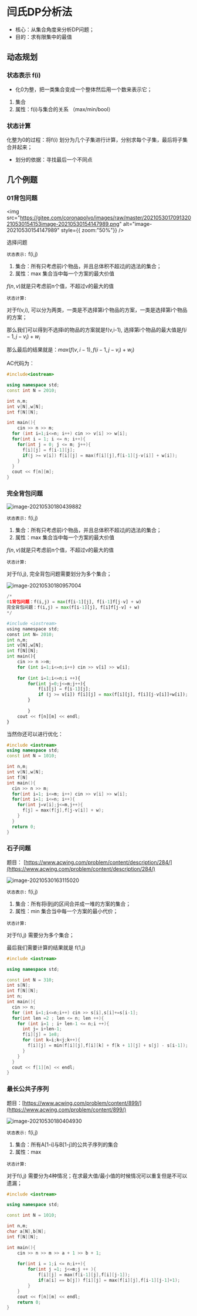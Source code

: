 # 闫氏DP分析法

- 核心：从集合角度来分析DP问题；
- 目的：求有限集中的最值

## 动态规划

### 状态表示 f(i)

- 化0为整，把一类集合变成一个整体然后用一个数来表示它；

1. 集合
2. 属性：f(i)与集合的关系 （max/min/bool）

### 状态计算

化整为0的过程：将f(i) 划分为几个子集进行计算，分别求每个子集，最后将子集合并起来；

- 划分的依据：寻找最后一个不同点

## 几个例题

### 01背包问题

<img src="https://gitee.com/coronapolvo/images/raw/master/2021053017091320210530154153image-20210530154147989.png" alt="image-20210530154147989" style={{ zoom:"50%"}} />

选择问题

`状态表示:` f(i,j)

1. 集合：所有只考虑前i个物品，并且总体积不超过j的选法的集合；
2. 属性：max 集合当中每一个方案的最大价值

$f(n,v)$就是只考虑前n个值，不超过v的最大的值

`状态计算:`

对于f(v,i), 可以分为两类，一类是不选择第i个物品的方案，一类是选择第i个物品的方案； 

那么我们可以得到不选择i的物品的方案就是f(v,i-1), 选择第i个物品的最大值是$f(i-1,j-v_i)+w_i$

那么最后的结果就是：$max(f(v,i-1),f(i-1,j-v_i)+w_i)$

AC代码为：

```c++
#include<iostream>

using namespace std;
const int N = 2010;

int n,m;
int v[N],w[N];
int f[N][N];

int main(){
	cin >> n >> m;
  for (int i=1;i<=n; i++) cin >> v[i] >> w[i];
  for(int i = 1; i <= n; i++){
    for(int j = 0; j <= m; j++){
      f[i][j] = f[i-1][j];
      if(j >= v[i]) f[i][j] = max(f[i][j],f[i-1][j-v[i]] + w[i]);
    }
  }
  cout << f[n][m];
}
```

### 完全背包问题

![image-20210530180439882](https://gitee.com/coronapolvo/images/raw/master/20210530180441image-20210530180439882.png)

`状态表示:` f(i,j)

1. 集合：所有只考虑前i个物品，并且总体积不超过j的选法的集合；
2. 属性：max 集合当中每一个方案的最大价值

$f(n,v)$就是只考虑前n个值，不超过v的最大的值

`状态计算:`

对于f(i,j), 完全背包问题需要划分为多个集合；

![image-20210530180957004](https://gitee.com/coronapolvo/images/raw/master/20210530181001image-20210530180957004.png)

```python
/*
01背包问题：f(i,j) = max(f[i-1][j], f[i-1]f[j-v] + w)
完全背包问题：f(i,j) = max(f[i-1][j], f[i]f[j-v] + w)
*/

#include <iostream>
using namespace std;
const int N= 2010;
int n,m;
int v[N],w[N];
int f[N][N];
int main(){
    cin >> n >>m;
    for (int i=1;i<=n;i++) cin >> v[i] >> w[i];
    
    for (int i=1;i<=n;i ++){
        for(int j=0;j<=m;j++){
            f[i][j] = f[i-1][j];
            if (j >= v[i]) f[i][j] = max(f[i][j], f[i][j-v[i]]+w[i]);
        }
        
        }
    cout << f[n][m] << endl;
}
```

当然你还可以进行优化：

```c++
#include <iostream>
using namespace std;
const int N = 1010;

int n,m;
int v[N],w[N];
int f[N]
int main(){
  cin >> n >> m;
  for(int i=1; i<=m; i++) cin >> v[i] >> w[i];
  for(int i=1; i<=n; i++){
    for(int j=v[i];j<=m,j++){
      f[j] = max(f[j],f[j-v[i]] + w);
    }
  }
  return 0;
}
```

### 石子问题

题目： [https://www.acwing.com/problem/content/description/284/](https://www.acwing.com/problem/content/description/284/)

![image-20210530163115020](https://gitee.com/coronapolvo/images/raw/master/20210530170927image-20210530163115020.png)

`状态表示:` f(i,j)

1. 集合：所有将i到j的区间合并成一堆的方案的集合；
2. 属性：min 集合当中每一个方案的最小代价；

`状态计算:`

对于f(i,j) 需要分为多个集合；

最后我们需要计算的结果就是 f(1,j)

```c++
#include <iostream>

using namespace std;

const int N = 310;
int s[N];
int f[N][N];
int n;
int main(){
  cin >> n;
  for (int i=1;i<=n;i++) cin >> s[i],s[i]+=s[i-1];
  for(int len =2 ; len <= n; len ++){
    for (int i=1 ; i+ len-1 <= n;i ++){
      int j= i+len-1;
      f[i][j] = 1e8;
      for (int k=i;k<j;k++){
        f[i][j] = min(f[i][j],f[i][k] + f[k + 1][j] + s[j] - s[i-1]);
      }
    }
  }
  cout << f[1][n] << endl;
}
```

### 最长公共子序列

题目：[https://www.acwing.com/problem/content/899/](https://www.acwing.com/problem/content/899/)

![image-20210530180404930](https://gitee.com/coronapolvo/images/raw/master/20210530180406image-20210530180404930.png)

`状态表示:` f(i,j)

1. 集合：所有A[1-i]与B[1-j]的公共子序列的集合
2. 属性：max

`状态计算:`

对于f(i,j) 需要分为4种情况；在求最大值/最小值的时候情况可以重复但是不可以遗漏；

```c++
#include <iostream>

using namespace std;

const int N = 1010;

int n,m;
char a[N],b[N];
int f[N][N];

int main(){
    cin >> n >> m >> a + 1 >> b + 1;
    
    for(int i = 1;i <= n;i++){
        for(int j =1; j<=m;j ++ ){
            f[i][j] = max(f[i-1][j],f[i][j-1]);
            if(a[i] == b[j]) f[i][j] = max(f[i][j],f[i-1][j-1]+1);
        }
    }
    cout << f[n][m] << endl;
    return 0;
}
```











































